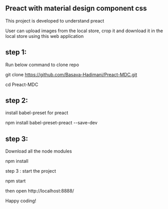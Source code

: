 Preact with material design component css
-----------------------------------------
This project is developed to understand preact

User can upload images from the local store, crop it and download it in the local store using this web application

step 1:
------
Run below command to clone repo

git clone https://github.com/Basava-Hadimani/Preact-MDC.git

cd Preact-MDC

step 2:
-------
install babel-preset for preact

npm install babel-preset-preact --save-dev


step 3: 
-------
Download all the node modules

npm install

step 3 : start the project

npm start

then open http://localhost:8888/

Happy coding!
